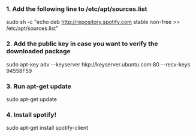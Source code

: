 ### 1. Add the following line to /etc/apt/sources.list
  
  sudo sh -c "echo deb http://repository.spotify.com stable non-free >> /etc/apt/sources.list"

### 2. Add the public key in case you want to verify the downloaded package

  sudo apt-key adv --keyserver hkp://keyserver.ubuntu.com:80 --recv-keys 94558F59

### 3. Run apt-get update

  sudo apt-get update

### 4. Install spotify!
  
  sudo apt-get install spotify-client
